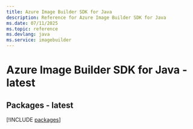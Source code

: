 ```yaml
---
title: Azure Image Builder SDK for Java
description: Reference for Azure Image Builder SDK for Java
ms.date: 07/11/2025
ms.topic: reference
ms.devlang: java
ms.service: imagebuilder
---
```

# Azure Image Builder SDK for Java - latest
## Packages - latest
[!INCLUDE [packages](image-builder-index.md)]